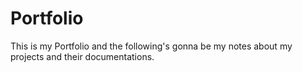 # Portfolio
This is my Portfolio and the following's gonna be my notes about my projects and their documentations.


